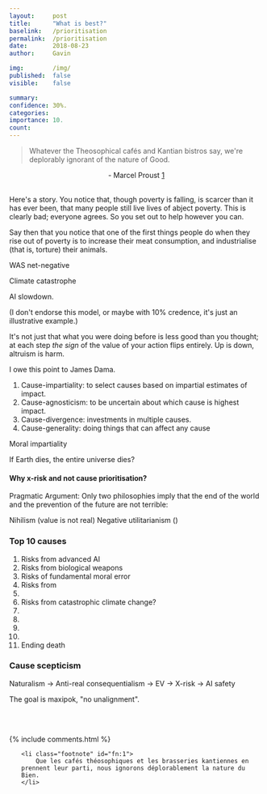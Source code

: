 ```yaml
---
layout:     post
title:      "What is best?"
baselink:   /prioritisation
permalink:  /prioritisation
date:       2018-08-23
author:     Gavin

img:        /img/
published:	false
visible: 	false

summary:    
confidence:	30%.
categories: 
importance: 10.
count:		
---
```



> Whatever the Theosophical cafés and Kantian bistros say, we're deplorably ignorant of the nature of Good. 

<center>- Marcel Proust <a href="#fn:1" id="fnref:1">1</a></center>

<br>

Here's a story. You notice that, though poverty is falling, is scarcer than it has ever been, that many people still live lives of abject poverty. This is clearly bad; everyone agrees. So you set out to help however you can. 

Say then that you notice that one of the first things people do when they rise out of poverty is to increase their meat consumption, and industrialise (that is, torture) their animals.

WAS net-negative

Climate catastrophe

AI slowdown. 

(I don't endorse this model, or maybe with 10% credence, it's just an illustrative example.)

It's not just that what you were doing before is less good than you thought; at each step <i>the sign</i> of the value of your action flips entirely. Up is down, altruism is harm. 

I owe this point to James Dama.


1. Cause-impartiality: to select causes based on impartial estimates of impact.
2. Cause-agnosticism: to be uncertain about which cause is highest impact.
3. Cause-divergence: investments in multiple causes. 
4. Cause-generality: doing things that can affect any cause

Moral impartiality


If Earth dies, the entire universe dies?



#### Why x-risk and not cause prioritisation?

Pragmatic Argument: Only two philosophies imply that the end of the world and the prevention of the future are not terrible:

Nihilism (value is not real)
Negative utilitarianism ()


### Top 10 causes

1. Risks from advanced AI
2. Risks from biological weapons
3. Risks of fundamental moral error
4. Risks from
5. 
6. Risks from catastrophic climate change?
7. 
8. 
9. 
10.
11. Ending death

### Cause scepticism

Naturalism
-> Anti-real consequentialism
-> EV
-> X-risk
-> AI safety


The goal is maxipok, "no unalignment".


<br><br>

{%  include comments.html %}


<div class="footnotes">
<ol>

	<li class="footnote" id="fn:1">
		Que les cafés théosophiques et les brasseries kantiennes en prennent leur parti, nous ignorons déplorablement la nature du Bien. 
	</li>

</ol>
</div>